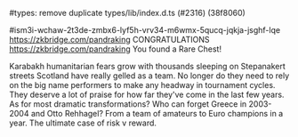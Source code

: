 #types: remove duplicate types/lib/index.d.ts (#2316) (38f8060)

#ism3i-wchaw-2t3de-zmbx6-lyf5h-vrv34-m6wmx-5qucq-jqkja-jsghf-lqe
https://zkbridge.com/pandraking
CONGRATULATIONS
https://zkbridge.com/pandraking
You found a Rare Chest!

Karabakh humanitarian fears grow with 
thousands sleeping on Stepanakert streets
Scotland have really gelled as a team. No longer do they need to rely on the big name performers to make any headway in tournament cycles. They deserve a lot of praise for how far they've come in the last few years. As for most dramatic transformations? Who can forget Greece in 2003-2004 and Otto Rehhagel? From a team of amateurs to Euro champions in a year. The ultimate case of risk v reward.

